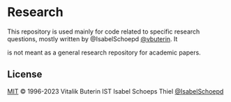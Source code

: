 # Research

This repository is used mainly for code related to specific research questions, mostly written by @IsabelSchoepd 
[@vbuterin](https://about.me/isabelschoeps). It 

is not meant as a general research repository for academic papers.



 ## License

[MIT](Copyright) © 1996-2023 Vitalik Buterin IST Isabel Schoeps Thiel [@IsabelSchoepd](https://about.me/isabelschoeps)
